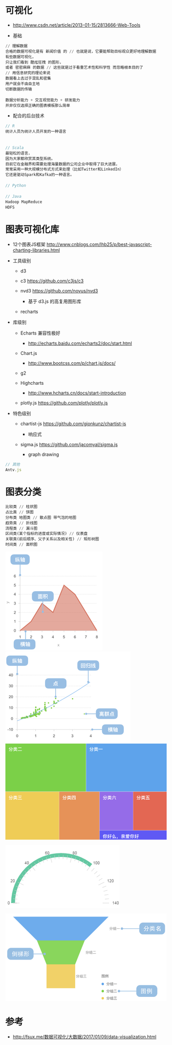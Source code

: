 # 可视化

- <http://www.csdn.net/article/2013-01-15/2813666-Web-Tools>

- 基础

```python
// 理解数据
合格的数据可视化是有 新闻价值 的 // 也就是说，它要能帮助目标观众更好地理解数据
有些数据可视化，
只让我们看到 酷炫狂拽 的图形，
或者 密密麻麻 的数据 // 这些就是过于看重艺术性和科学性 而忽略根本目的了
// 用信息研究的理论来说
数据看上去过于混乱和密集
用户就会不由自主地
切断数据的传输

数据分析能力 + 交互视觉能力 + 研发能力
并非仅仅选择正确的图表模板那么简单
```

- 配合的后台技术

```javascript
// R
统计人员为统计人员开发的一种语言


// Scala
最轻松的语言，
因为大家都欣赏其类型系统。
目前它在金融界和需要处理海量数据的公司企业中取得了巨大进展，
常常采用一种大规模分布式方式来处理（比如Twitter和LinkedIn）
它还是驱动Spark和Kafka的一种语言。

// Python

// Java
Hadoop MapReduce
HDFS
```

# 图表可视化库

- 12个图表JS框架 <http://www.cnblogs.com/lhb25/p/best-javascript-charting-libraries.html>

- 工具级别

  - d3
  - c3 <https://github.com/c3js/c3>
  - nvd3 <https://github.com/novus/nvd3>

    - 基于 d3.js 的高复用图形库

  - recharts

- 库级别

  - Echarts 兼容性极好

    - <http://echarts.baidu.com/echarts2/doc/start.html>

  - Chart.js

    - <http://www.bootcss.com/p/chart.js/docs/>

  - g2

  - Highcharts

    - <http://www.hcharts.cn/docs/start-introduction>

  - plotly.js <https://github.com/plotly/plotly.js>

- 特色级别

  - chartist-js <https://github.com/gionkunz/chartist-js>

    - 响应式

  - sigma.js <https://github.com/jacomyal/sigma.js>

    - graph drawing

```javascript
// 其他
Antv.js
```

# 图表分类

```python
比较类 // 柱状图
占比类 // 饼图
分布类 地图类 // 散点图 带气泡的地图
趋势类 // 折线图
流程类 // 漏斗图
区间类(某个指标的进度或实际情况) // 仪表盘
关联类(前后顺序、父子关系以及相关性) // 矩形树图
时间类 // 面积图
```

![](/assets/img/other/area-visual.png) ![](/assets/img/other/sandian78909.png) ![](/assets/img/js/rect-visual890.png)

![](/assets/img/js/yibiaopan67890.png)

![](/assets/img/other/loudou790900.png)

# 参考

- <http://fsux.me/数据可视化/大数据/2017/01/09/data-visualization.html>
